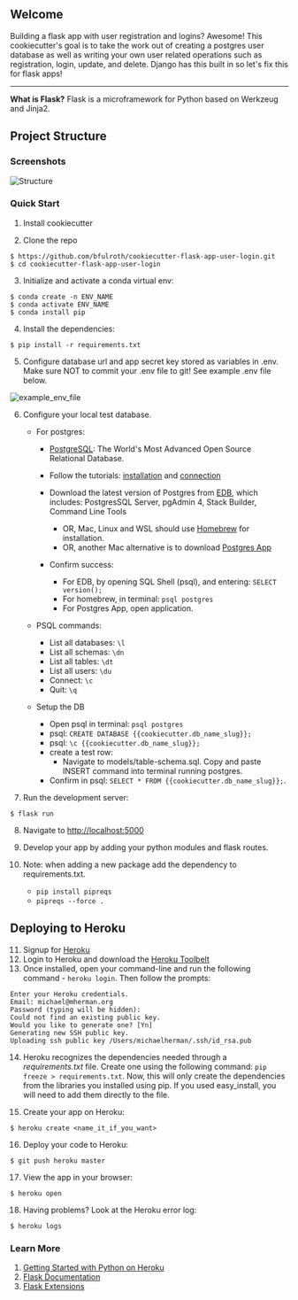 ## Welcome

Building a flask app with user registration and logins? Awesome! This cookiecutter's goal is to take the work out of creating a postgres user database as well as writing your own user related operations such as registration, login, update, and delete. Django has this built in so let's fix this for flask apps!

<hr>

**What is Flask?** Flask is a microframework for Python based on Werkzeug and Jinja2.

Project Structure
--------
### Screenshots

![Structure]('{{cookiecutter.project_slug}}/{{cookiecutter.app_slug}}/screenshots/cookiecutter_app_structure.png')

### Quick Start

1. Install cookiecutter

2. Clone the repo
  ```
  $ https://github.com/bfulroth/cookiecutter-flask-app-user-login.git
  $ cd cookiecutter-flask-app-user-login
  ```

3. Initialize and activate a conda virtual env:
  ```
  $ conda create -n ENV_NAME
  $ conda activate ENV_NAME
  $ conda install pip
  ```

4. Install the dependencies:
  ```
  $ pip install -r requirements.txt
  ```

5. Configure database url and app secret key stored as variables in .env.  Make sure NOT to commit your .env file to git! 
See example .env file below.

![example_env_file]('https://github.com/bfulroth/cookiecutter-flask-app-user-login/blob/9915c40afb538a5767af6a3a645a595620bf1163/%7B%7Bcookiecutter.project_slug%7D%7D/%7B%7Bcookiecutter.app_slug%7D%7D/screenshots/flask_app_example_env.png')

6. Configure your local test database.
   - For postgres:
      - [PostgreSQL](https://www.postgresql.org/): The World's Most Advanced Open Source Relational Database.
      - Follow the tutorials: [installation](https://www.postgresqltutorial.com/install-postgresql/) and [connection](https://www.postgresqltutorial.com/connect-to-postgresql-database/)
      - Download the latest version of Postgres from [EDB](https://www.enterprisedb.com/downloads/postgres-postgresql-downloads), which includes: PostgresSQL Server, pgAdmin 4, Stack Builder, Command Line Tools 
        - OR, Mac, Linux and WSL should use [Homebrew](https://wiki.postgresql.org/wiki/Homebrew) for installation.
        - OR, another Mac alternative is to download [Postgres App](https://postgresapp.com/)
          
      - Confirm success: 
        - For EDB, by opening SQL Shell (psql), and entering: `SELECT version();`
        - For homebrew, in terminal: `psql postgres`
        - For Postgres App, open application.
   - PSQL commands:
     - List all databases: `\l`
     - List all schemas: `\dn`
     - List all tables: `\dt`
     - List all users: `\du`
     - Connect: `\c`
     - Quit: `\q`
   
   - Setup the DB
      - Open psql in terminal: `psql postgres`
      - psql: `CREATE DATABASE {{cookiecutter.db_name_slug}};`
      - psql: `\c {{cookiecutter.db_name_slug}};`
      - create a test row:
        - Navigate to models/table-schema.sql. Copy and paste INSERT command into terminal running postgres.
      - Confirm in psql: `SELECT * FROM {{cookiecutter.db_name_slug}};`.
   

7. Run the development server:
  ```
  $ flask run
  ```

8. Navigate to [http://localhost:5000](http://localhost:5000)
   
9. Develop your app by adding your python modules and flask routes.

10. Note: when adding a new package add the dependency to requirements.txt.
    - `pip install pipreqs`
    - `pipreqs --force .`


Deploying to Heroku
------

11. Signup for [Heroku](https://api.heroku.com/signup)
12. Login to Heroku and download the [Heroku Toolbelt](https://toolbelt.heroku.com/)
13. Once installed, open your command-line and run the following command - `heroku login`. Then follow the prompts:

  ```
  Enter your Heroku credentials.
  Email: michael@mherman.org
  Password (typing will be hidden):
  Could not find an existing public key.
  Would you like to generate one? [Yn]
  Generating new SSH public key.
  Uploading ssh public key /Users/michaelherman/.ssh/id_rsa.pub
  ```

14. Heroku recognizes the dependencies needed through a *requirements.txt* file. Create one using the following command: `pip freeze > requirements.txt`. Now, this will only create the dependencies from the libraries you installed using pip. If you used easy_install, you will need to add them directly to the file.

15. Create your app on Heroku:

  ```
  $ heroku create <name_it_if_you_want>
  ```

16. Deploy your code to Heroku:

  ```
  $ git push heroku master
  ```

17. View the app in your browser:

  ```
  $ heroku open
  ```

18. Having problems? Look at the Heroku error log:

  ```
  $ heroku logs
  ```

### Learn More

1. [Getting Started with Python on Heroku](https://devcenter.heroku.com/articles/python)
1. [Flask Documentation](http://flask.pocoo.org/docs/)
2. [Flask Extensions](http://flask.pocoo.org/extensions/)

